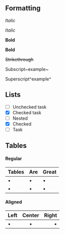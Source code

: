 
## Formatting

_Italic_

*Italic*

__Bold__

**Bold**

~~Strikethrough~~

Subscript~example~

Superscript^example^

## Lists

- [ ] Unchecked task
- [x] Checked task
- [ ] Nested
- [x] Checked
- [ ] Task

## Tables

#### Regular

| Tables | Are | Great |
| ------ | --- | ----- |
| •      | •   | •     |
| •      | •   | •     |

#### Aligned

| Left | Center | Right |
| :--- | :----: | ----: |
| •    | •      | •     |

